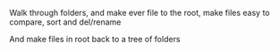 Walk through folders, and make ever file to the root, make files easy to compare, sort and del/rename

And make files in root back to a tree of folders
